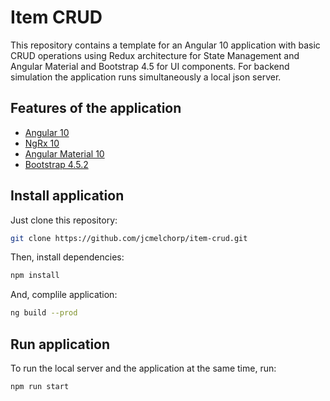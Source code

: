 # Item CRUD

This repository contains a template for an Angular 10 application with basic CRUD operations using Redux architecture for State Management and Angular Material and Bootstrap 4.5 for UI components. For backend simulation the application runs simultaneously a local json server.

## Features of the application

- [Angular 10](https://angular.io/)
- [NgRx 10](https://ngrx.io/)
- [Angular Material 10](https://material.angular.io/)
- [Bootstrap 4.5.2](https://getbootstrap.com/)

## Install application

Just clone this repository:

```bash
git clone https://github.com/jcmelchorp/item-crud.git
```

Then, install dependencies:

```bash
npm install
```

And, complile application:

```bash
ng build --prod
```

## Run application

To run the local server and the application at the same time, run:

```bash
npm run start
```
